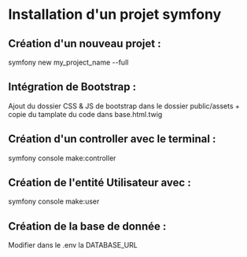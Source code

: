 # Installation d'un projet symfony

## Création d'un nouveau projet : 
symfony new my_project_name --full

## Intégration de Bootstrap :

Ajout du dossier CSS & JS de bootstrap dans le dossier public/assets + copie du tamplate du code dans base.html.twig 

## Création d'un controller avec le terminal :

symfony console make:controller

## Création de l'entité Utilisateur avec : 
symfony console make:user

## Création de la base de donnée : 

Modifier dans le .env la DATABASE_URL 
